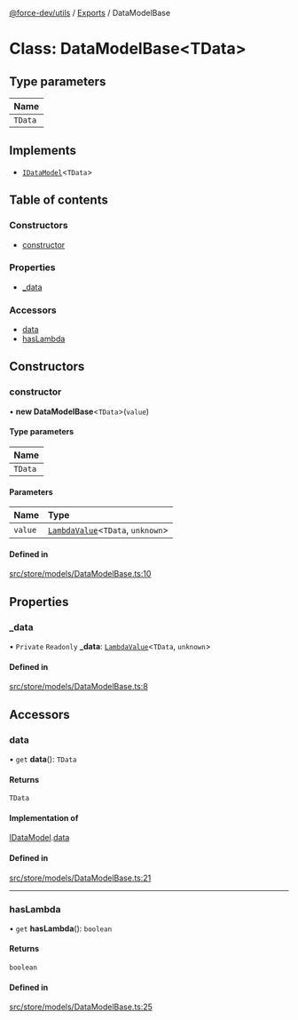 [@force-dev/utils](../README.md) / [Exports](../modules.md) / DataModelBase

# Class: DataModelBase<TData\>

## Type parameters

| Name |
| :------ |
| `TData` |

## Implements

- [`IDataModel`](../interfaces/IDataModel.md)<`TData`\>

## Table of contents

### Constructors

- [constructor](DataModelBase.md#constructor)

### Properties

- [\_data](DataModelBase.md#_data)

### Accessors

- [data](DataModelBase.md#data)
- [hasLambda](DataModelBase.md#haslambda)

## Constructors

### constructor

• **new DataModelBase**<`TData`\>(`value`)

#### Type parameters

| Name |
| :------ |
| `TData` |

#### Parameters

| Name | Type |
| :------ | :------ |
| `value` | [`LambdaValue`](../modules.md#lambdavalue)<`TData`, `unknown`\> |

#### Defined in

[src/store/models/DataModelBase.ts:10](https://github.com/epifanovmd/utils/blob/78a5c89/src/store/models/DataModelBase.ts#L10)

## Properties

### \_data

• `Private` `Readonly` **\_data**: [`LambdaValue`](../modules.md#lambdavalue)<`TData`, `unknown`\>

#### Defined in

[src/store/models/DataModelBase.ts:8](https://github.com/epifanovmd/utils/blob/78a5c89/src/store/models/DataModelBase.ts#L8)

## Accessors

### data

• `get` **data**(): `TData`

#### Returns

`TData`

#### Implementation of

[IDataModel](../interfaces/IDataModel.md).[data](../interfaces/IDataModel.md#data)

#### Defined in

[src/store/models/DataModelBase.ts:21](https://github.com/epifanovmd/utils/blob/78a5c89/src/store/models/DataModelBase.ts#L21)

___

### hasLambda

• `get` **hasLambda**(): `boolean`

#### Returns

`boolean`

#### Defined in

[src/store/models/DataModelBase.ts:25](https://github.com/epifanovmd/utils/blob/78a5c89/src/store/models/DataModelBase.ts#L25)
